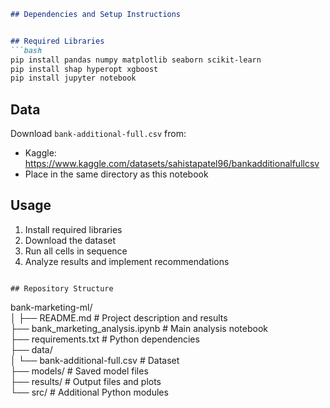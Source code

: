 ```markdown
## Dependencies and Setup Instructions


## Required Libraries
```bash
pip install pandas numpy matplotlib seaborn scikit-learn
pip install shap hyperopt xgboost
pip install jupyter notebook
```

## Data
Download `bank-additional-full.csv` from:
- Kaggle: https://www.kaggle.com/datasets/sahistapatel96/bankadditionalfullcsv
- Place in the same directory as this notebook

## Usage
1. Install required libraries
2. Download the dataset
3. Run all cells in sequence
4. Analyze results and implement recommendations
```

## Repository Structure
```
bank-marketing-ml/  
│
├── README.md                          # Project description and results  
├── bank_marketing_analysis.ipynb     # Main analysis notebook  
├── requirements.txt                   # Python dependencies  
├── data/  
│   └── bank-additional-full.csv     # Dataset    
├── models/                          # Saved model files    
├── results/                         # Output files and plots  
└── src/                            # Additional Python modules    
```
